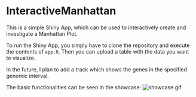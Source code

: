 # InteractiveManhattan
This is a simple Shiny App, which can be used to interactively create and investigate a Manhattan Plot.

To run the Shiny App, you simply have to clone the repository and execute the contents of `app.R`.
Then you can upload a table with the data you want to visualize.

In the future, I plan to add a track which shows the genes in the specified genomic interval.

The basic functionalities can be seen in the showcase:
![showcase.gif](showcase.gif)